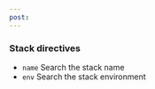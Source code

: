```yaml
---
post: 
---
```


### Stack directives

- `name` Search the stack name
- `env` Search the stack environment

